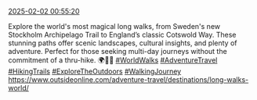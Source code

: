 [2025-02-02 00:55:20](https://mstdn.social/@hill_wanderer/113931565144623862)

Explore the world&#39;s most magical long walks, from Sweden&#39;s new Stockholm Archipelago Trail to England’s classic Cotswold Way. These stunning paths offer scenic landscapes, cultural insights, and plenty of adventure. Perfect for those seeking multi-day journeys without the commitment of a thru-hike. 🌍🚶‍♂️ <a href="https://mstdn.social/tags/WorldWalks" class="mention hashtag" rel="tag">#WorldWalks</a> <a href="https://mstdn.social/tags/AdventureTravel" class="mention hashtag" rel="tag">#AdventureTravel</a> <a href="https://mstdn.social/tags/HikingTrails" class="mention hashtag" rel="tag">#HikingTrails</a> <a href="https://mstdn.social/tags/ExploreTheOutdoors" class="mention hashtag" rel="tag">#ExploreTheOutdoors</a> <a href="https://mstdn.social/tags/WalkingJourney" class="mention hashtag" rel="tag">#WalkingJourney</a> <a href="https://www.outsideonline.com/adventure-travel/destinations/long-walks-world/" target="_blank" rel="nofollow noopener noreferrer" translate="no">https://www.outsideonline.com/adventure-travel/destinations/long-walks-world/</a>